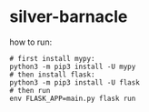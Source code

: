 # silver-barnacle

how to run:

```
# first install mypy:
python3 -m pip3 install -U mypy
# then install flask:
python3 -m pip3 install -U flask
# then run
env FLASK_APP=main.py flask run
```
